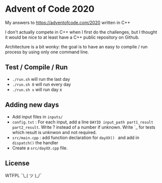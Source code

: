 # Advent of Code 2020

My answers to https://adventofcode.com/2020 written in C++

I don't actually compete in C++ when I first do the challenges, but I thought it would be nice to at least have a C++ public repository on Github.

Architecture is a bit wonky: the goal is to have an easy to compile / run process by using only one command line.

## Test / Compile / Run

- `./run.sh` will run the last day
- `./run.sh 0` will run every day
- `./run.sh x` will run day x

## Adding new days

- Add input files in `inputs/`
- `config.txt` : For each input, add a line `DAYID input_path part1_result part2_result`. Write ? instead of a number if unknown. Write `\_ for tests which result is unknwon and not required.
- `src/main.cpp` : add function declaration for `dayXX() ` and add in `dispatch()` the handler
- Create a `src/dayXX.cpp` file.

## License

WTFPL ¯\\\_( ツ )\_/¯
